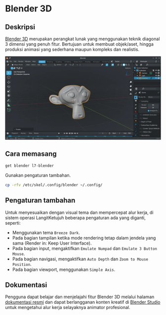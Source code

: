 # Blender 3D

## Deskripsi

[Blender 3D] merupakan perangkat lunak yang menggunakan teknik diagonal 3 dimensi yang penuh fitur. Bertujuan untuk membuat objek/aset, hingga produksi animasi yang sederhana maupun kompleks dan realistis.

![Blender 3D LangitKetujuh OS](../../media/image/blender-3d-langitketujuh-id-2.webp)

## Cara memasang

```sh
get blender l7-blender
```

Gunakan pengaturan tambahan.

```sh
cp -rfv /etc/skel/.config/blender ~/.config/
```

## Pengaturan tambahan

Untuk menyesuaikan dengan visual tema dan mempercepat alur kerja, di sistem operasi LangitKetujuh beberapa pengaturan ada yang diganti, seperti:
- Menggunakan tema `Breeze Dark`.
- Pada bagian tampilan ketika mode rendering tetap dalam jendela yang sama (Render in: Keep User Interface).
- Pada bagian input, mengaktifkan `Emulate Numpad` dan `Emulate 3 Button Mouse`.
- Pada bagian navigasi, mengaktifkan `Auto Depth` dan `Zoom to Mouse Position`.
- Pada bagian viewport, menggunakan `Simple Axis`.

## Dokumentasi

Pengguna dapat belajar dan menjelajahi fitur Blender 3D melalui halaman [dokumentasi resmi] dan dapat berlangganan konten kreatif di [Blender Studio] untuk mengetahui alur kerja selayaknya animator profesional.

[Blender 3D]:https://blender.org
[Blender Studio]:https://studio.blender.org
[dokumentasi resmi]:https://docs.blender.org
